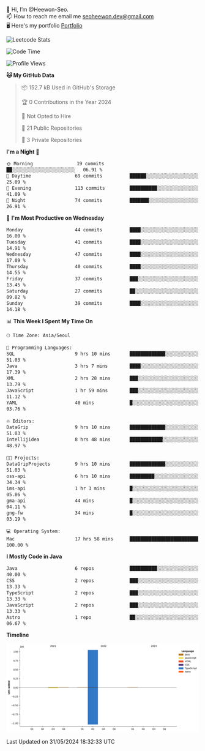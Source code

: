 👋 Hi, I’m @Heewon-Seo.  
📫 How to reach me email me seoheewon.dev@gmail.com   
🖥 Here's my portfolio [Portfolio](https://haileynotes.notion.site/HEEWON-SEO-f98fe97412ee4a6a94fd24fe6832f84c)

![Leetcode Stats](https://leetcode.card.workers.dev/?username=Heewon-Seo)

 <!--START_SECTION:waka-->
![Code Time](http://img.shields.io/badge/Code%20Time-1%2C141%20hrs%2017%20mins-blue)

![Profile Views](http://img.shields.io/badge/Profile%20Views-0-blue)

**🐱 My GitHub Data** 

> 📦 152.7 kB Used in GitHub's Storage 
 > 
> 🏆 0 Contributions in the Year 2024
 > 
> 🚫 Not Opted to Hire
 > 
> 📜 21 Public Repositories 
 > 
> 🔑 3 Private Repositories 
 > 
**I'm a Night 🦉** 

```text
🌞 Morning                19 commits          ██░░░░░░░░░░░░░░░░░░░░░░░   06.91 % 
🌆 Daytime                69 commits          ██████░░░░░░░░░░░░░░░░░░░   25.09 % 
🌃 Evening                113 commits         ██████████░░░░░░░░░░░░░░░   41.09 % 
🌙 Night                  74 commits          ███████░░░░░░░░░░░░░░░░░░   26.91 % 
```
📅 **I'm Most Productive on Wednesday** 

```text
Monday                   44 commits          ████░░░░░░░░░░░░░░░░░░░░░   16.00 % 
Tuesday                  41 commits          ████░░░░░░░░░░░░░░░░░░░░░   14.91 % 
Wednesday                47 commits          ████░░░░░░░░░░░░░░░░░░░░░   17.09 % 
Thursday                 40 commits          ████░░░░░░░░░░░░░░░░░░░░░   14.55 % 
Friday                   37 commits          ███░░░░░░░░░░░░░░░░░░░░░░   13.45 % 
Saturday                 27 commits          ██░░░░░░░░░░░░░░░░░░░░░░░   09.82 % 
Sunday                   39 commits          ████░░░░░░░░░░░░░░░░░░░░░   14.18 % 
```


📊 **This Week I Spent My Time On** 

```text
🕑︎ Time Zone: Asia/Seoul

💬 Programming Languages: 
SQL                      9 hrs 10 mins       █████████████░░░░░░░░░░░░   51.03 % 
Java                     3 hrs 7 mins        ████░░░░░░░░░░░░░░░░░░░░░   17.39 % 
XML                      2 hrs 28 mins       ███░░░░░░░░░░░░░░░░░░░░░░   13.79 % 
JavaScript               1 hr 59 mins        ███░░░░░░░░░░░░░░░░░░░░░░   11.12 % 
YAML                     40 mins             █░░░░░░░░░░░░░░░░░░░░░░░░   03.76 % 

🔥 Editors: 
DataGrip                 9 hrs 10 mins       █████████████░░░░░░░░░░░░   51.03 % 
Intellijidea             8 hrs 48 mins       ████████████░░░░░░░░░░░░░   48.97 % 

🐱‍💻 Projects: 
DataGripProjects         9 hrs 10 mins       █████████████░░░░░░░░░░░░   51.03 % 
oss-api                  6 hrs 10 mins       █████████░░░░░░░░░░░░░░░░   34.34 % 
ims-api                  1 hr 3 mins         █░░░░░░░░░░░░░░░░░░░░░░░░   05.86 % 
gma-api                  44 mins             █░░░░░░░░░░░░░░░░░░░░░░░░   04.11 % 
gng-fw                   34 mins             █░░░░░░░░░░░░░░░░░░░░░░░░   03.19 % 

💻 Operating System: 
Mac                      17 hrs 58 mins      █████████████████████████   100.00 % 
```

**I Mostly Code in Java** 

```text
Java                     6 repos             ██████████░░░░░░░░░░░░░░░   40.00 % 
CSS                      2 repos             ███░░░░░░░░░░░░░░░░░░░░░░   13.33 % 
TypeScript               2 repos             ███░░░░░░░░░░░░░░░░░░░░░░   13.33 % 
JavaScript               2 repos             ███░░░░░░░░░░░░░░░░░░░░░░   13.33 % 
Astro                    1 repo              ██░░░░░░░░░░░░░░░░░░░░░░░   06.67 % 
```



**Timeline**

![Lines of Code chart](https://raw.githubusercontent.com/Heewon-Seo/Heewon-Seo/main/assets/bar_graph.png)


 Last Updated on 31/05/2024 18:32:33 UTC
<!--END_SECTION:waka-->

